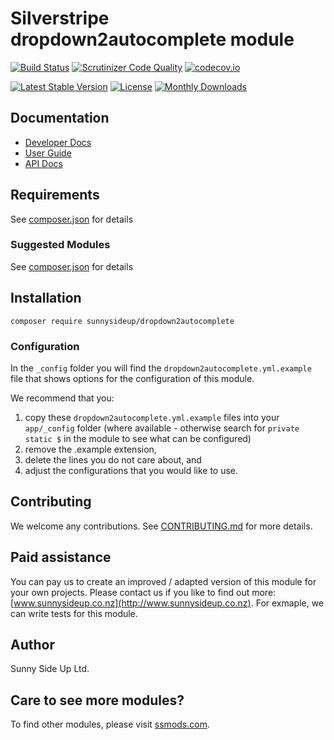 # Silverstripe dropdown2autocomplete module
[![Build Status](https://travis-ci.org/sunnysideup/silverstripe-dropdown2autocomplete.svg?branch=master)](https://travis-ci.org/sunnysideup/silverstripe-dropdown2autocomplete)
[![Scrutinizer Code Quality](https://scrutinizer-ci.com/g/sunnysideup/silverstripe-dropdown2autocomplete/badges/quality-score.png?b=master)](https://scrutinizer-ci.com/g/sunnysideup/silverstripe-dropdown2autocomplete/?branch=master)
[![codecov.io](https://codecov.io/github/sunnysideup/silverstripe-dropdown2autocomplete/coverage.svg?branch=master)](https://codecov.io/github/sunnysideup/silverstripe-dropdown2autocomplete?branch=master)

[![Latest Stable Version](https://poser.pugx.org/sunnysideup/dropdown2autocomplete/version)](https://packagist.org/packages/sunnysideup/dropdown2autocomplete)
[![License](https://poser.pugx.org/sunnysideup/dropdown2autocomplete/license)](https://packagist.org/packages/sunnysideup/dropdown2autocomplete)
[![Monthly Downloads](https://poser.pugx.org/sunnysideup/dropdown2autocomplete/d/monthly)](https://packagist.org/packages/sunnysideup/dropdown2autocomplete)


## Documentation



 * [Developer Docs](docs/en/INDEX.md)
 * [User Guide](docs/en/userguide.md)
 * [API Docs](http://docs.ssmods.com/sunnysideup/dropdown2autocomplete/classes.xhtml)


## Requirements



See [composer.json](composer.json) for details


### Suggested Modules



See [composer.json](composer.json) for details


## Installation


```
composer require sunnysideup/dropdown2autocomplete
```

### Configuration



In the `_config` folder you will find the `dropdown2autocomplete.yml.example`
file that shows options for the configuration of this module.

We recommend that you:

  1. copy these `dropdown2autocomplete.yml.example` files into your
`app/_config` folder (where available - otherwise search for `private static $` in the module to see what can be configured)
  2. remove the .example extension,
  3. delete the lines you do not care about, and
  4. adjust the configurations that you would like to use.


## Contributing



We welcome any contributions. See [CONTRIBUTING.md](CONTRIBUTING.md) for more details.

## Paid assistance



You can pay us to create an improved / adapted version of this module for your own projects.  Please contact us if you like to find out more: [www.sunnysideup.co.nz](http://www.sunnysideup.co.nz).  For exmaple, we can write tests for this module.  

## Author



Sunny Side Up Ltd.


## Care to see more modules?

To find other modules, please visit [ssmods.com](http://ssmods.com/).
